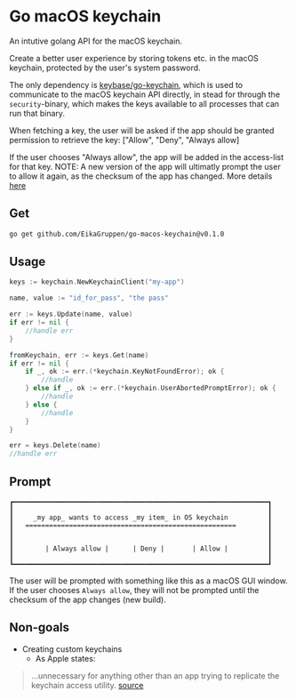 # Go macOS keychain

An intutive golang API for the macOS keychain.

Create a better user experience by storing tokens etc. in the macOS keychain, protected by the user's system password.

The only dependency is [keybase/go-keychain](https://github.com/keybase/go-keychain), which is used to communicate to the macOS keychain API directly, in stead for through the `security`-binary, which makes the keys available to all processes that can run that binary.

When fetching a key, the user will be asked if the app should be granted permission to retrieve the key: ["Allow", "Deny", "Always allow]

If the user chooses "Always allow", the app will be added in the access-list for that key. NOTE: A new version of the app will ultimatly prompt the user to allow it again, as the checksum of the app has changed.
More details [here](https://developer.apple.com/documentation/security/keychain_services/access_control_lists)

## Get

```bash
go get github.com/EikaGruppen/go-macos-keychain@v0.1.0
```

## Usage

```go
keys := keychain.NewKeychainClient("my-app")

name, value := "id_for_pass", "the pass"

err := keys.Update(name, value)
if err != nil {
	//handle err
}

fromKeychain, err := keys.Get(name)
if err != nil {
	if _, ok := err.(*keychain.KeyNotFoundError); ok {
		//handle
	} else if _, ok := err.(*keychain.UserAbortedPromptError); ok {
		//handle
	} else {
		//handle
	}
}

err = keys.Delete(name)
//handle err
```

## Prompt

```
┏━━━━━━━━━━━━━━━━━━━━━━━━━━━━━━━━━━━━━━━━━━━━━━━━━━━━━━━━━━━━━━━━┓
┃                                                                ┃
┃     _my app_ wants to access _my item_ in OS keychain          ┃
┃   =====================================================        ┃
┃                                                                ┃
┃                                                                ┃
┃        | Always allow |      | Deny |       | Allow |          ┃
┃                                                                ┃
┗━━━━━━━━━━━━━━━━━━━━━━━━━━━━━━━━━━━━━━━━━━━━━━━━━━━━━━━━━━━━━━━━┛
```

The user will be prompted with something like this as a macOS GUI window. If the user chooses `Always allow`, they will not be prompted until the checksum of the app changes (new build). 

## Non-goals

- Creating custom keychains
  - As Apple states:
> ...unnecessary for anything other than an app trying to replicate the keychain access utility. [source](https://developer.apple.com/documentation/security/keychain_services/keychains)
